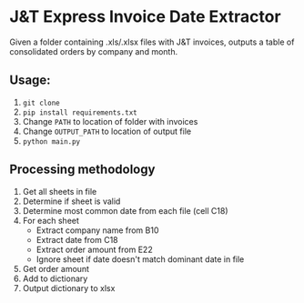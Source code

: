# J&T Express Invoice Date Extractor

Given a folder containing .xls/.xlsx files with J&T invoices, outputs a table of consolidated orders by company and month.

## Usage:
1. `git clone`
2. `pip install requirements.txt`
3. Change `PATH` to location of folder with invoices
4. Change `OUTPUT_PATH` to location of output file
5. `python main.py`

## Processing methodology

1. Get all sheets in file
1. Determine if sheet is valid 
1. Determine most common date from each file (cell C18)
1. For each sheet
    - Extract company name from B10
    - Extract date from C18
    - Extract order amount from E22
    - Ignore sheet if date doesn't match dominant date in file
1. Get order amount
1. Add to dictionary
1. Output dictionary to xlsx